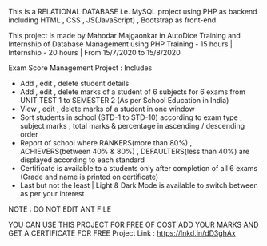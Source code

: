 This is a RELATIONAL DATABASE i.e. MySQL project using PHP as backend including HTML , CSS , JS(JavaScript) , Bootstrap as front-end.

This project is made by Mahodar Majgaonkar in AutoDice Training and Internship of Database Management using PHP 
Training - 15 hours  |  Internship - 20 hours  |  From 15/7/2020 to 15/8/2020

Exam Score Management Project : Includes
- Add , edit , delete student details
- Add , edit , delete marks of a student of 6 subjects for 6 exams from UNIT TEST 1 to SEMESTER 2 (As per School Education in India)
- View , edit , delete marks of a student in one window
- Sort students in school (STD-1 to STD-10) according to exam type , subject marks , total marks & percentage in ascending / descending order
- Report of school where RANKERS(more than 80%) , ACHIEVERS(between 40% & 80%) , DEFAULTERS(less than 40%) are displayed according to each standard
- Certificate is available to a students only after completion of all 6 exams (Grade and name is printed on certificate)
- Last but not the least | Light & Dark Mode is available to switch between as per your interest

NOTE : DO NOT EDIT ANT FILE

YOU CAN USE THIS PROJECT FOR FREE OF COST ADD YOUR MARKS AND GET A CERTIFICATE FOR FREE
Project Link : https://lnkd.in/dD3ghAx
